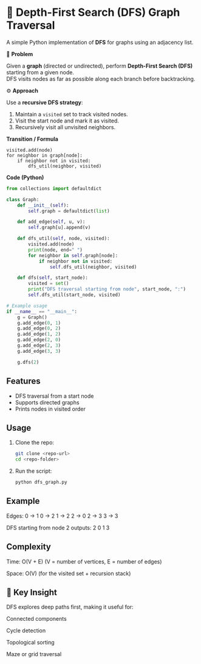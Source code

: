 # 🎒 Depth-First Search (DFS) Graph Traversal
A simple Python implementation of **DFS** for graphs using an adjacency list.

📘 **Problem**

Given a **graph** (directed or undirected), perform **Depth-First Search (DFS)** starting from a given node.  
DFS visits nodes as far as possible along each branch before backtracking.


⚙️ **Approach**

Use a **recursive DFS strategy**:
1. Maintain a `visited` set to track visited nodes.
2. Visit the start node and mark it as visited.
3. Recursively visit all unvisited neighbors.

**Transition / Formula**
```
visited.add(node)
for neighbor in graph[node]:
    if neighbor not in visited:
        dfs_util(neighbor, visited)
```

**Code (Python)**
```python
from collections import defaultdict

class Graph:
    def __init__(self):
        self.graph = defaultdict(list)

    def add_edge(self, u, v):
        self.graph[u].append(v)

    def dfs_util(self, node, visited):
        visited.add(node)
        print(node, end=" ")
        for neighbor in self.graph[node]:
            if neighbor not in visited:
                self.dfs_util(neighbor, visited)

    def dfs(self, start_node):
        visited = set()
        print("DFS traversal starting from node", start_node, ":")
        self.dfs_util(start_node, visited)

# Example usage
if __name__ == "__main__":
    g = Graph()
    g.add_edge(0, 1)
    g.add_edge(0, 2)
    g.add_edge(1, 2)
    g.add_edge(2, 0)
    g.add_edge(2, 3)
    g.add_edge(3, 3)

    g.dfs(2)

```

## Features
- DFS traversal from a start node
- Supports directed graphs
- Prints nodes in visited order

## Usage
1. Clone the repo:
    ```bash
    git clone <repo-url>
    cd <repo-folder>
    ```
2. Run the script:
    ```bash
    python dfs_graph.py
    ```

## Example
Edges:
0 -> 1 
0 -> 2 
1 -> 2 
2 -> 0 
2 -> 3 
3 -> 3 

DFS starting from node 2 outputs:
2 0 1 3

## Complexity

Time: O(V + E) (V = number of vertices, E = number of edges)

Space: O(V) (for the visited set + recursion stack)

## 🧠 Key Insight
DFS explores deep paths first, making it useful for:

Connected components

Cycle detection

Topological sorting

Maze or grid traversal
